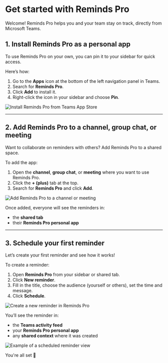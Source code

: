 # Get started with Reminds Pro

Welcome! Reminds Pro helps you and your team stay on track, directly from Microsoft Teams.

## 1. Install Reminds Pro as a personal app

<p class="no-margin">To use Reminds Pro on your own, you can pin it to your sidebar for quick access.</p>

Here’s how:

1. Go to the **Apps** icon at the bottom of the left navigation panel in Teams.
2. Search for **Reminds Pro**.
3. Click **Add** to install it.
4. Right-click the icon in your sidebar and choose **Pin**.

<div class="intercom-container"><img src="/assets/img/teams-pro/reminds-pro/personal-remind.png" alt="Install Reminds Pro from Teams App Store"></div>

---

## 2. Add Reminds Pro to a channel, group chat, or meeting

<p class="no-margin">Want to collaborate on reminders with others? Add Reminds Pro to a shared space.</p>

To add the app:

1. Open the **channel**, **group chat**, or **meeting** where you want to use Reminds Pro.
2. Click the **+ (plus)** tab at the top.
3. Search for **Reminds Pro** and click **Add**.

<div class="intercom-container"><img src="/assets/img/teams-pro/reminds-pro/group-channel-meeting-remind.png" alt="Add Reminds Pro to a channel or meeting"></div>

Once added, everyone will see the reminders in:
- the **shared tab**
- their **Reminds Pro personal app**

---

## 3. Schedule your first reminder

<p class="no-margin">Let’s create your first reminder and see how it works!</p>

To create a reminder:

1. Open **Reminds Pro** from your sidebar or shared tab.
2. Click **New reminder**.
3. Fill in the title, choose the audience (yourself or others), set the time and message.
4. Click **Schedule**.

<div class="intercom-container"><img src="/assets/img/teams-pro/reminds-pro/add-reminder.png" alt="Create a new reminder in Reminds Pro"></div>

You’ll see the reminder in:
- the **Teams activity feed**
- your **Reminds Pro personal app**
- any **shared context** where it was created

<div class="intercom-container"><img src="/assets/img/teams-pro/reminds-pro/shared-reminder.png" alt="Example of a scheduled reminder view"></div>

<p class="no-margin">You're all set 🎯 </p> 



